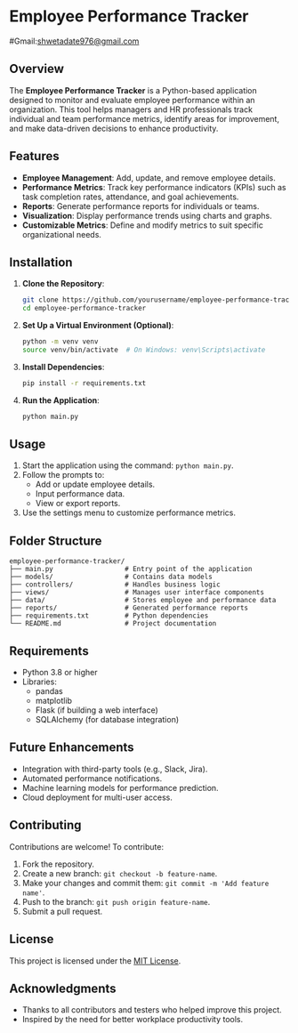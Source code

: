 # Employee Performance Tracker
#Gmail:shwetadate976@gmail.com

## Overview

The **Employee Performance Tracker** is a Python-based application designed to monitor and evaluate employee performance within an organization. This tool helps managers and HR professionals track individual and team performance metrics, identify areas for improvement, and make data-driven decisions to enhance productivity.

## Features

- **Employee Management**: Add, update, and remove employee details.
- **Performance Metrics**: Track key performance indicators (KPIs) such as task completion rates, attendance, and goal achievements.
- **Reports**: Generate performance reports for individuals or teams.
- **Visualization**: Display performance trends using charts and graphs.
- **Customizable Metrics**: Define and modify metrics to suit specific organizational needs.

## Installation

1. **Clone the Repository**:
   ```bash
   git clone https://github.com/yourusername/employee-performance-tracker.git
   cd employee-performance-tracker
   ```

2. **Set Up a Virtual Environment (Optional)**:
   ```bash
   python -m venv venv
   source venv/bin/activate  # On Windows: venv\Scripts\activate
   ```

3. **Install Dependencies**:
   ```bash
   pip install -r requirements.txt
   ```

4. **Run the Application**:
   ```bash
   python main.py
   ```

## Usage

1. Start the application using the command: `python main.py`.
2. Follow the prompts to:
   - Add or update employee details.
   - Input performance data.
   - View or export reports.
3. Use the settings menu to customize performance metrics.

## Folder Structure

```
employee-performance-tracker/
├── main.py                  # Entry point of the application
├── models/                  # Contains data models
├── controllers/             # Handles business logic
├── views/                   # Manages user interface components
├── data/                    # Stores employee and performance data
├── reports/                 # Generated performance reports
├── requirements.txt         # Python dependencies
└── README.md                # Project documentation
```

## Requirements

- Python 3.8 or higher
- Libraries:
  - pandas
  - matplotlib
  - Flask (if building a web interface)
  - SQLAlchemy (for database integration)

## Future Enhancements

- Integration with third-party tools (e.g., Slack, Jira).
- Automated performance notifications.
- Machine learning models for performance prediction.
- Cloud deployment for multi-user access.

## Contributing

Contributions are welcome! To contribute:

1. Fork the repository.
2. Create a new branch: `git checkout -b feature-name`.
3. Make your changes and commit them: `git commit -m 'Add feature name'`.
4. Push to the branch: `git push origin feature-name`.
5. Submit a pull request.

## License

This project is licensed under the [MIT License](LICENSE).

## Acknowledgments

- Thanks to all contributors and testers who helped improve this project.
- Inspired by the need for better workplace productivity tools.

